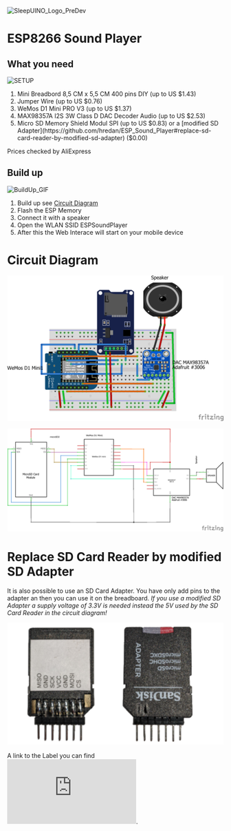 ![SleepUINO_Logo_PreDev](https://user-images.githubusercontent.com/48091357/111156537-25298a00-8596-11eb-8726-1fe5cd7bed93.png)

# ESP8266 Sound Player
## What you need
![SETUP](https://user-images.githubusercontent.com/48091357/134401159-6307f055-6e4c-4fda-816b-2a988379b693.gif)
1. Mini Breadbord 8,5 CM x 5,5 CM 400 pins DIY (up to US $1.43)
2. Jumper Wire (up to US $0.76)
3. WeMos D1 Mini PRO V3 (up to US $1.37)
4. MAX98357A I2S 3W Class D DAC Decoder Audio (up to US $2.53)
5. Micro SD Memory Shield Modul SPI (up to US $0.83) or a [modified SD Adapter](https://github.com/hredan/ESP_Sound_Player#replace-sd-card-reader-by-modified-sd-adapter) ($0.00)

Prices checked by AliExpress

## Build up
![BuildUp_GIF](https://user-images.githubusercontent.com/48091357/134401260-bcce7169-7a8a-4b67-bf06-51909ca59b8d.gif)
1. Build up see [Circuit Diagram](https://github.com/hredan/ESP_Sound_Player/blob/main/README.md#circuit-diagram)
1. Flash the ESP Memory
1. Connect it with a speaker
1. Open the WLAN SSID ESPSoundPlayer
1. After this the Web Interace will start on your mobile device

# Circuit Diagram

![ESP Sound Player Breadboard](https://github.com/hredan/ESP_SoundBox/blob/main/CircuitDiagram/ESP8266_Audio_Player_Steckplatine.png)


![ESP Sound Player Circuit Diagram](https://github.com/hredan/ESP_SoundBox/blob/main/CircuitDiagram/ESP8266_Audio_Player_Schaltplan.png)

# Replace SD Card Reader by modified SD Adapter

It is also possible to use an SD Card Adapter. You have only add pins to the adapter an then you can use it on the breadboard.
*If you use a modified SD Adapter a supply voltage of 3.3V is needed instead the 5V used by the SD Card Reader in the circuit diagram!*

![Modified SD Adapter](https://github.com/hredan/ESP_SoundBox/blob/main/CircuitDiagram/Modifed_SD_Adapter.png)

A link to the Label you can find ![here](https://github.com/hredan/ESP_SoundBox/blob/main/CircuitDiagram/SD_AdapterLabel.pdf).
